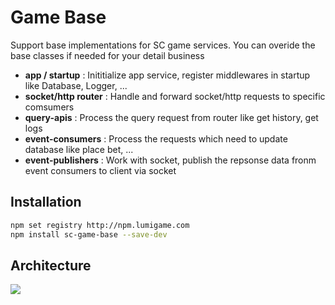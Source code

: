 # Game Base

Support base implementations for SC game services. You can overide the base classes if needed for your detail business

- **app / startup** : Inititialize app service, register middlewares in startup like Database, Logger, ...
- **socket/http router** : Handle and forward socket/http requests to specific comsumers
- **query-apis** : Process the query request from router like get history, get logs
- **event-consumers** : Process the requests which need to update database like place bet, ...
- **event-publishers** : Work with socket, publish the repsonse data fronm event consumers to client via socket

## Installation

```sh
npm set registry http://npm.lumigame.com
npm install sc-game-base --save-dev
```

## Architecture

![](https://i.ibb.co/r5y42hZ/Game-Server-Flow-Chart-Page-1.png)
